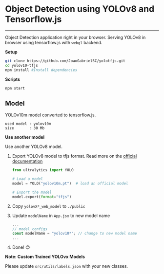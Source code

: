 # Object Detection using YOLOv8 and Tensorflow.js

---

Object Detection application right in your browser. Serving YOLOv8 in browser using tensorflow.js
with `webgl` backend.

**Setup**

```bash
git clone https://github.com/JoaoGabrielSC/yolotfjs.git
cd yolov10-tfjs
npm install #Install dependencies
```

**Scripts**

```bash
npm start
```

## Model

YOLOv10m model converted to tensorflow.js.

```
used model : yolov10m
size       : 30 Mb
```

**Use another model**

Use another YOLOv8 model.

1. Export YOLOv8 model to tfjs format. Read more on the [official documentation](https://docs.ultralytics.com/tasks/detection/#export)

   ```python
   from ultralytics import YOLO

   # Load a model
   model = YOLO("yolov10m.pt")  # load an official model

   # Export the model
   model.export(format="tfjs")
   ```

2. Copy `yolovX*_web_model` to `./public`
3. Update `modelName` in `App.jsx` to new model name
   ```jsx
   ...
   // model configs
   const modelName = "yolov10*"; // change to new model name
   ...
   ```
4. Done! 😊

**Note: Custom Trained YOLOvx Models**

Please update `src/utils/labels.json` with your new classes.

